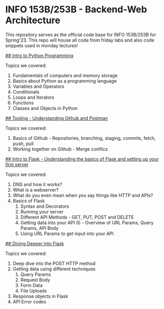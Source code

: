 # INFO 153B/253B - Backend-Web Architecture

This repository serves as the official code base for INFO 153B/253B for Spring'23. This repo will house all code from friday labs and also code snippets used in monday lectures!

[## Intro to Python Programming](./Intro%20to%20Python/Intro%20to%20Python.md)

Topics we covered:
1. Fundamentals of computers and memory storage
2. Basics about Python as a programming language
2. Variables and Operators
3. Conditionals
4. Loops and Iterators
5. Functions
6. Classes and Objects in Python

[## Tooling - Understanding Github and Postman](./Tooling/Github.md)

Topics we covered:
1. Basics of Github - Repositories, branching, staging, commits, fetch, push, pull
2. Working together on Github - Merge conflics

[## Intro to Flask - Understanding the basics of Flask and setting up your first server](./Intro%20to%20Flask/README.md)

Topics we covered:
1. DNS and how it works?
2. What is a webserver?
3. What do you even mean when you say things like HTTP and APIs?
4. Basics of Flask
    1. Syntax and Decorators
    2. Running your server
    3. Different API Methods - GET, PUT, POST and DELETE
    4. Getting data into your API (I) - Overview of URL Params, Query Params, API Body
    5. Using URL Params to get input into your API

[## Diving Deeper into Flask](./Diving%20Deeper%20into%20Flask/README.md)

Topics we covered:
1. Deep dive into the POST HTTP method
2. Getting data using different techniques
    1. Query Params
    2. Request Body
    3. Form Data
    4. File Uploads
3. Response objects in Flask
4. API Error codes